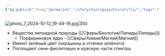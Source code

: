 ```yaml
---
{"dg-publish":true,"permalink":"/sfery/biologiya/hlorofilly/","tags":["Общаябиология"]}
---
```


![photo_7_2024-10-12_19-49-19.jpg|350](/img/user/%D0%90%D1%80%D1%85%D0%B8%D0%B2/%D0%9A%D1%8D%D1%88/photo_7_2024-10-12_19-49-19.jpg)
- Вещества липоидной природы ([[Сферы/Биология/Липиды\|Липиды]])
	- Порфириновое ядро - [[Сферы/Химия/Магний\|Магний]] 
- Имеют зелёный цвет (окрашены в оттенки зелёного)
- Поглощают сине-фиолетовую и красную части спектра